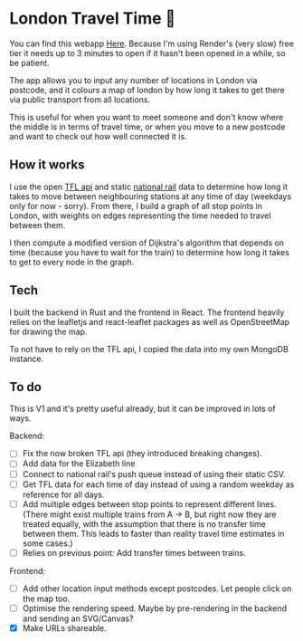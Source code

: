 # London Travel Time :bus:
You can find this webapp [Here](https://tflmap.onrender.com/).
Because I'm using Render's (very slow) free tier it needs up to 3 minutes to open if it hasn't been opened in a while, so be patient.

The app allows you to input any number of locations in London via postcode, and it colours a map of london by how long it takes to get there via public transport from all locations.

This is useful for when you want to meet someone and don't know where the middle is in terms of travel time, or when you move to a new postcode and want to check out how well connected it is.

## How it works
I use the open [TFL api](https://api.tfl.gov.uk/) and static [national rail](https://opendata.nationalrail.co.uk/) data to determine how long it takes to move between neighbouring stations at any time of day (weekdays only for now - sorry). From there, I build a graph of all stop points in London, with weights on edges representing the time needed to travel between them.

I then compute a modified version of Dijkstra's algorithm that depends on time (because you have to wait for the train) to determine how long it takes to get to every node in the graph.

## Tech
I built the backend in Rust and the frontend in React. The frontend heavily relies on the leafletjs and react-leaflet packages as well as OpenStreetMap for drawing the map.

To not have to rely on the TFL api, I copied the data into my own MongoDB instance.

## To do
This is V1 and it's pretty useful already, but it can be improved in lots of ways.

Backend:

- [ ] Fix the now broken TFL api (they introduced breaking changes).
- [ ] Add data for the Elizabeth line
- [ ] Connect to national rail's push queue instead of using their static CSV.
- [ ] Get TFL data for each time of day instead of using a random weekday as reference for all days.
- [ ] Add multiple edges between stop points to represent different lines. (There might exist multiple trains from A -> B, but right now they are treated equally, with the assumption that there is no transfer time between them. This leads to faster than reality travel time estimates in some cases.)
- [ ] Relies on previous point: Add transfer times between trains.

Frontend:

- [ ] Add other location input methods except postcodes. Let people click on the map too.
- [ ] Optimise the rendering speed. Maybe by pre-rendering in the backend and sending an SVG/Canvas?
- [x] Make URLs shareable.
